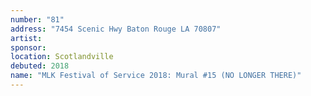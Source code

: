 ```yaml
---
number: "81"
address: "7454 Scenic Hwy Baton Rouge LA 70807"
artist: 
sponsor: 
location: Scotlandville
debuted: 2018
name: "MLK Festival of Service 2018: Mural #15 (NO LONGER THERE)"
---
```

